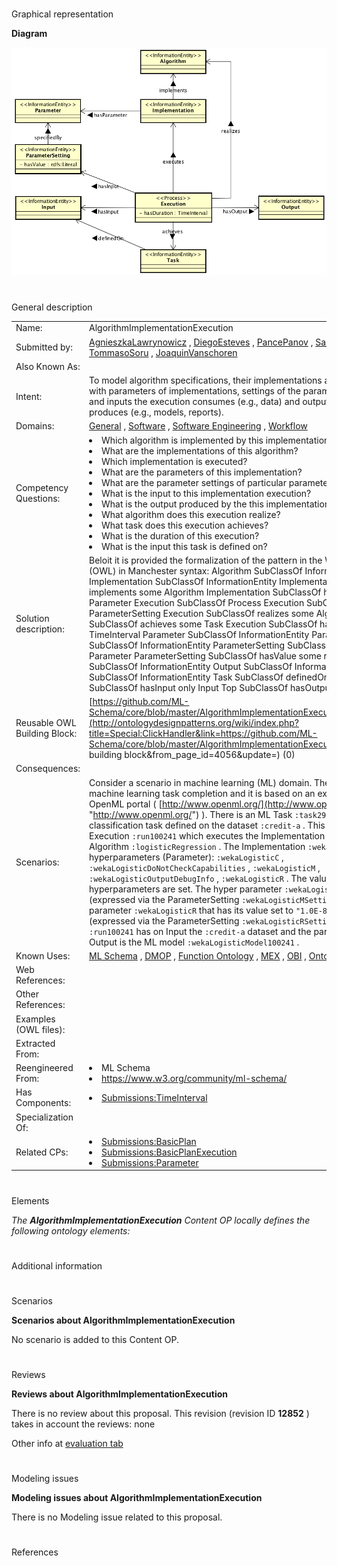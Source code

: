 # 

 Graphical representation



__Diagram__ 





[![Image:AlgorithmImplementationExecution_ver2.png](images/2/2b/AlgorithmImplementationExecution_ver2.png)](../Image/AlgorithmImplementationExecution_ver2.png "Image:AlgorithmImplementationExecution_ver2.png")





# 

 General description




|  |  |
| --- | --- |
|  Name:  |  AlgorithmImplementationExecution  |
|  Submitted by:  | [AgnieszkaLawrynowicz](../User/AgnieszkaLawrynowicz "User:AgnieszkaLawrynowicz")  , [DiegoEsteves](http://ontologydesignpatterns.org/wiki/index.php?title=User:DiegoEsteves&action=edit&redlink=1 "User:DiegoEsteves (not yet written)")  , [PancePanov](http://ontologydesignpatterns.org/wiki/index.php?title=User:PancePanov&action=edit&redlink=1 "User:PancePanov (not yet written)")  , [SasoDzeroski](http://ontologydesignpatterns.org/wiki/index.php?title=User:SasoDzeroski&action=edit&redlink=1 "User:SasoDzeroski (not yet written)")  , [TommasoSoru](http://ontologydesignpatterns.org/wiki/index.php?title=User:TommasoSoru&action=edit&redlink=1 "User:TommasoSoru (not yet written)")  , [JoaquinVanschoren](http://ontologydesignpatterns.org/wiki/index.php?title=User:JoaquinVanschoren&action=edit&redlink=1 "User:JoaquinVanschoren (not yet written)")  |
|  Also Known As:  |  |
|  Intent:  |  To model algorithm specifications, their implementations and executions, together with parameters of implementations, settings of the parameters for the execution, and inputs the execution consumes (e.g., data) and outputs the execution produces (e.g., models, reports).  |
|  Domains:  | [General](../Community/General "Community:General")  , [Software](../Community/Software "Community:Software")  , [Software Engineering](../Community/Software_Engineering "Community:Software Engineering")  , [Workflow](../Community/Workflow "Community:Workflow")  |
|  Competency Questions:  | <li>       Which algorithm is implemented by this implementation?      </li><li>       What are the implementations of this algorithm?      </li><li>       Which implementation is executed?      </li><li>       What are the parameters of this implementation?      </li><li>       What are the parameter settings of particular parameters in this execution?      </li><li>       What is the input to this implementation execution?      </li><li>       What is the output produced by the this implementation execution?      </li><li>       What algorithm does this execution realize?      </li><li>       What task does this execution achieves?      </li><li>       What is the duration of this execution?      </li><li>       What is the input this task is defined on?      </li> |
|  Solution description:  |  Beloit it is provided the formalization of the pattern in the Web Ontology Language (OWL) in Manchester syntax:  Algorithm SubClassOf InformationEntity  Implementation SubClassOf InformationEntity  Implementation SubClassOf implements some Algorithm  Implementation SubClassOf hasParameter some Parameter  Execution SubClassOf Process  Execution SubClassOf hasInput some ParameterSetting  Execution SubClassOf realizes some Algorithm  Execution SubClassOf achieves some Task  Execution SubClassOf hasDuration some TimeInterval  Parameter SubClassOf InformationEntity  ParameterSetting SubClassOf InformationEntity  ParameterSetting SubClassOf specifiedBy some Parameter  ParameterSetting SubClassOf hasValue some rdfs:Literal  Input SubClassOf InformationEntity  Output SubClassOf InformationEntity  Task SubClassOf InformationEntity  Task SubClassOf definedOn some Input  Top SubClassOf hasInput only Input  Top SubClassOf hasOutput only Output  |
|  Reusable OWL Building Block:  | [https://github.com/ML-Schema/core/blob/master/AlgorithmImplementationExecution.owl](http://ontologydesignpatterns.org/wiki/index.php?title=Special:ClickHandler&link=https://github.com/ML-Schema/core/blob/master/AlgorithmImplementationExecution.owl&message=OWL building block&from_page_id=4056&update=)  (0)  |
|  Consequences:  |  |
|  Scenarios:  |  Consider a scenario in machine learning (ML) domain. The scenario deals with a machine learning task completion and it is based on an example derived from the OpenML portal ( [http://www.openml.org/](http://www.openml.org/ "http://www.openml.org/")  ).  There is an ML Task `:task29`  which is a supervised classification task defined on the dataset `:credit-a`  . This task is achieved by the Execution `:run100241`  which executes the Implementation `:wekaLogistic`  of the Algorithm `:logisticRegression`  .  The Implementation `:wekaLogistic`  has five hyperparameters (Parameter): `:wekaLogisticC`  , `:wekaLogisticDoNotCheckCapabilities`  , `:wekaLogisticM`  , `:wekaLogisticOutputDebugInfo`  , `:wekaLogisticR`  . The values of two of these hyperparameters are set. The hyper parameter `:wekaLogisticM`  has value set to -1 (expressed via the ParameterSetting `:wekaLogisticMSetting29`  ), and the hyper parameter `:wekaLogisticR`  that has its value set to `"1.0E-8"^^xsd:float`  (expressed via the ParameterSetting `:wekaLogisticRSetting29`  ).  The Execution `:run100241`  has on Input the `:credit-a`  dataset and the parameter settings and its Output is the ML model `:wekaLogisticModel100241`  .  |
|  Known Uses:  | [ML Schema](http://ML%20Schema "http://ML%20Schema")  , [DMOP](http://DMOP "http://DMOP")  , [Function Ontology](http://Function%20Ontology "http://Function%20Ontology")  , [MEX](http://MEX "http://MEX")  , [OBI](http://OBI "http://OBI")  , [OntoDM](http://OntoDM "http://OntoDM")  |
|  Web References:  |  |
|  Other References:  |  |
|  Examples (OWL files):  |  |
|  Extracted From:  |  |
|  Reengineered From:  | <li>       ML Schema      </li><li><a class="external free" href="https://www.w3.org/community/ml-schema/" rel="nofollow" title="https://www.w3.org/community/ml-schema/">        https://www.w3.org/community/ml-schema/       </a></li> |
|  Has Components:  | <li><a href="Submissions%253ATimeInterval.html" title="Submissions:TimeInterval">        Submissions:TimeInterval       </a></li> |
|  Specialization Of:  |  |
|  Related CPs:  | <li><a href="Submissions%253ABasicPlan.html" title="Submissions:BasicPlan">        Submissions:BasicPlan       </a></li><li><a href="Submissions%253ABasicPlanExecution.html" title="Submissions:BasicPlanExecution">        Submissions:BasicPlanExecution       </a></li><li><a href="Submissions%253AParameter.html" title="Submissions:Parameter">        Submissions:Parameter       </a></li> |



  





# 

 Elements



_The
 __AlgorithmImplementationExecution__ 
 Content OP locally defines the following ontology elements:_ 




# 

 Additional information



# 

 Scenarios




__Scenarios about AlgorithmImplementationExecution__ 


 No scenario is added to this Content OP.
 




# 

 Reviews




__Reviews about AlgorithmImplementationExecution__ 


 There is no review about this proposal.
This revision (revision ID
 __12852__ 
 ) takes in account the reviews: none
 



 Other info at
 [evaluation tab](http://ontologydesignpatterns.org/wiki/index.php?title=Submissions:AlgorithmImplementationExecution&action=evaluation "http://ontologydesignpatterns.org/wiki/index.php?title=Submissions:AlgorithmImplementationExecution&action=evaluation") 





  





# 

 Modeling issues




__Modeling issues about AlgorithmImplementationExecution__ 


 There is no Modeling issue related to this proposal.
 




  





# 

 References